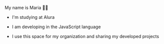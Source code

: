 My name is Maria 💙💙

- I'm studying at Alura

- I am developing in the JavaScript language

- I use this space for my organization and 
sharing my developed projects
